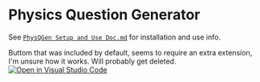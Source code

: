 # Physics Question Generator

See [`PhysQGen Setup and Use Doc.md`](https://github.com/MHS-CSCE/sdp-physqgen/blob/main/PhysQGen%20Setup%20and%20Use%20Doc.md) for installation and use info.





















Buttom that was included by default, seems to require an extra extension, I'm unsure how it works. Will probably get deleted.
[![Open in Visual Studio Code](https://classroom.github.com/assets/open-in-vscode-718a45dd9cf7e7f842a935f5ebbe5719a5e09af4491e668f4dbf3b35d5cca122.svg)](https://classroom.github.com/online_ide?assignment_repo_id=13415568&assignment_repo_type=AssignmentRepo)
